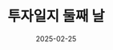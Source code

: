 ---
title: "투자일지 둘째 날"
excerpt: "남들 다하는 거. 그까이거! 주식으로 굳건히 일어서보자."

writer: uhooaha
categories: [tips]
tags: [github blog, stock]

toc: true
toc_sticky: true

date: 2025-02-25
last_modified_at: 2025-02-25
---
